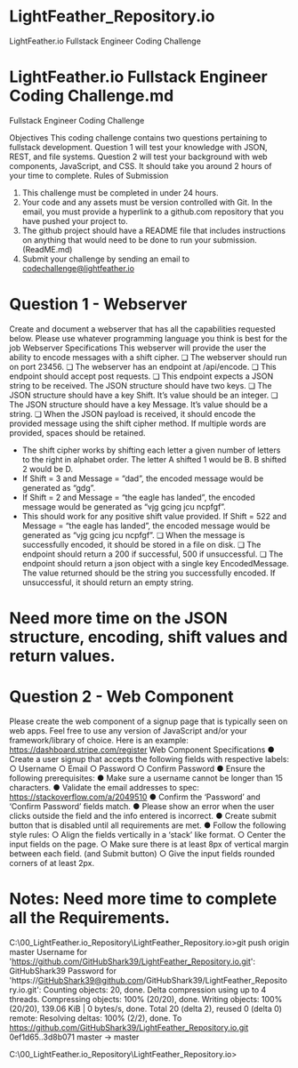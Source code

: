 # LightFeather_Repository.io
LightFeather.io Fullstack Engineer Coding Challenge


# LightFeather.io Fullstack Engineer Coding Challenge.md
Fullstack Engineer Coding Challenge

Objectives
This coding challenge contains two questions pertaining to fullstack development. 
Question 1 will test your knowledge with JSON, REST, and file systems. 
Question 2 will test your background with web components, JavaScript, and CSS. 
It should take you around 2 hours of your time to complete.
Rules of Submission
1. This challenge must be completed in under 24 hours.
2. Your code and any assets must be version controlled with Git. 
In the email, you must provide a hyperlink to a github.com repository that you have pushed your project to.
3. The github project should have a README file that includes instructions on anything that would need 
to be done to run your submission. (ReadME.md)
4. Submit your challenge by sending an email to codechallenge@lightfeather.io


#  Question 1 - Webserver
Create and document a webserver that has all the capabilities requested below. Please use whatever programming language you think is best for the job
Webserver Specifications
This webserver will provide the user the ability to encode messages with a shift cipher.
❏ The webserver should run on port 23456.
❏ The webserver has an endpoint at /api/encode.
❏ This endpoint should accept post requests.
❏ This endpoint expects a JSON string to be received. The JSON structure should have two keys.
❏ The JSON structure should have a key Shift. It’s value should be an integer.
❏ The JSON structure should have a key Message. It’s value should be a string.
❏ When the JSON payload is received, it should encode the provided message using the shift cipher method. If multiple words are provided, spaces should be retained.
- The shift cipher works by shifting each letter a given number of letters to the right in alphabet order. The letter A shifted 1 would be B. B shifted 2 would be D.
- If Shift = 3 and Message = “dad”, the encoded message would be generated as “gdg”.
- If Shift = 2 and Message = “the eagle has landed”, the encoded message would be generated as “vjg gcing jcu ncpfgf”.
- This should work for any positive shift value provided. If Shift = 522 and Message = “the eagle has landed”, the encoded message would be generated as “vjg gcing jcu ncpfgf”.
❏ When the message is successfully encoded, it should be stored in a file on disk.
❏ The endpoint should return a 200 if successful, 500 if unsuccessful.
❏ The endpoint should return a json object with a single key EncodedMessage. The value returned should be the string you successfully encoded. If unsuccessful, it should return an empty string.


# Need more time on the JSON structure, encoding, shift values and return values.

#  Question 2 - Web Component
Please create the web component of a signup page that is typically seen on web apps. Feel free to use any version of JavaScript and/or your framework/library of choice.
Here is an example: https://dashboard.stripe.com/register
Web Component Specifications
● Create a user signup that accepts the following fields with respective labels:
○ Username
○ Email
○ Password
○ Confirm Password
● Ensure the following prerequisites:
● Make sure a username cannot be longer than 15 characters.
● Validate the email addresses to spec: https://stackoverflow.com/a/2049510
● Confirm the ‘Password’ and ‘Confirm Password’ fields match.
● Please show an error when the user clicks outside the field and the info entered is incorrect.
● Create submit button that is disabled until all requirements are met.
● Follow the following style rules:
○ Align the fields vertically in a ‘stack’ like format.
○ Center the input fields on the page.
○ Make sure there is at least 8px of vertical margin between each field. (and Submit button)
○ Give the input fields rounded corners of at least 2px.


#  Notes:  Need more time to complete all the Requirements.

C:\00_LightFeather.io_Repository\LightFeather_Repository.io>git push origin master
Username for 'https://github.com/GitHubShark39/LightFeather_Repository.io.git': GitHubShark39
Password for 'https://GitHubShark39@github.com/GitHubShark39/LightFeather_Repository.io.git':
Counting objects: 20, done.
Delta compression using up to 4 threads.
Compressing objects: 100% (20/20), done.
Writing objects: 100% (20/20), 139.06 KiB | 0 bytes/s, done.
Total 20 (delta 2), reused 0 (delta 0)
remote: Resolving deltas: 100% (2/2), done.
To https://github.com/GitHubShark39/LightFeather_Repository.io.git
   0ef1d65..3d8b071  master -> master

C:\00_LightFeather.io_Repository\LightFeather_Repository.io>

